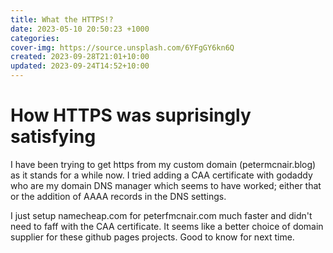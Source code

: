 ```yaml
---
title: What the HTTPS!?
date: 2023-05-10 20:50:23 +1000
categories: 
cover-img: https://source.unsplash.com/6YFgGY6kn6Q
created: 2023-09-28T21:01+10:00
updated: 2023-09-24T14:52+10:00
---
```

# How HTTPS was suprisingly satisfying
I have been trying to get https from my custom domain (petermcnair.blog) as it stands for a while now. I tried adding a CAA certificate with godaddy who are my domain DNS manager which seems to have worked; either that or the addition of AAAA records in the DNS settings.

I just setup namecheap.com for peterfmcnair.com much faster and didn't need to faff with the CAA certificate. It seems like a better choice of domain supplier for these github pages projects. Good to know for next time.